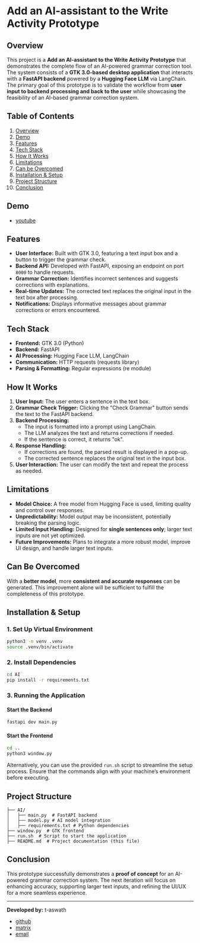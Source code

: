 
# Add an AI-assistant to the Write Activity Prototype

## Overview
This project is a **Add an AI-assistant to the Write Activity Prototype** that demonstrates the complete flow of an AI-powered grammar correction tool. The system consists of a **GTK 3.0-based desktop application** that interacts with a **FastAPI backend** powered by a **Hugging Face LLM** via LangChain. The primary goal of this prototype is to validate the workflow from **user input to backend processing and back to the user** while showcasing the feasibility of an AI-based grammar correction system.

## Table of Contents

1.  [Overview](#overview)
2.  [Demo](#demo)
3.  [Features](#features)
4.  [Tech Stack](#tech-stack)
5.  [How It Works](#how-it-works)
6.  [Limitations](#limitations)
7.  [Can be Overcomed](#can-be-overcomed)
8.  [Installation & Setup](#installation--setup)
9.  [Project Structure](#project-structure)
10. [Conclusion](#conclusion)

## Demo
- [youtube](https://youtu.be/bcr_ln06yr8) 

## Features
- **User Interface:** Built with GTK 3.0, featuring a text input box and a button to trigger the grammar check.
- **Backend API:** Developed with FastAPI, exposing an endpoint on port `8000` to handle requests.
- **Grammar Correction:** Identifies incorrect sentences and suggests corrections with explanations.
- **Real-time Updates:** The corrected text replaces the original input in the text box after processing.
- **Notifications:** Displays informative messages about grammar corrections or errors encountered.

## Tech Stack
- **Frontend:** GTK 3.0 (Python)
- **Backend:** FastAPI
- **AI Processing:** Hugging Face LLM, LangChain
- **Communication:** HTTP requests (requests library)
- **Parsing & Formatting:** Regular expressions (re module)

## How It Works
1. **User Input:** The user enters a sentence in the text box.
2. **Grammar Check Trigger:** Clicking the "Check Grammar" button sends the text to the FastAPI backend.
3. **Backend Processing:**
   - The input is formatted into a prompt using LangChain.
   - The LLM analyzes the text and returns corrections if needed.
   - If the sentence is correct, it returns "ok".
4. **Response Handling:**
   - If corrections are found, the parsed result is displayed in a pop-up.
   - The corrected sentence replaces the original text in the input box.
5. **User Interaction:** The user can modify the text and repeat the process as needed.

## Limitations
- **Model Choice:** A free model from Hugging Face is used, limiting quality and control over responses.
- **Unpredictability:** Model output may be inconsistent, potentially breaking the parsing logic.
- **Limited Input Handling:** Designed for **single sentences only**; larger text inputs are not yet optimized.
- **Future Improvements:** Plans to integrate a more robust model, improve UI design, and handle larger text inputs.

## Can Be Overcomed

With a **better model**, more **consistent and accurate responses** can be generated. This improvement alone will be sufficient to fulfill the completeness of this prototype.

## Installation & Setup
### 1. Set Up Virtual Environment
```bash
python3 -m venv .venv
source .venv/bin/activate
```

### 2. Install Dependencies
```bash
cd AI
pip install -r requirements.txt
```

### 3. Running the Application
#### Start the Backend
```bash
fastapi dev main.py
```
#### Start the Frontend
```bash
cd ..
python3 window.py
```

Alternatively, you can use the provided `run.sh` script to streamline the setup process. Ensure that the commands align with your machine’s environment before executing.

## Project Structure
```
├── AI/
│   ├── main.py  # FastAPI backend
│   ├── model.py # AI model integration
│   ├── requirements.txt # Python dependencies
├── window.py  # GTK frontend
├── run.sh  # Script to start the application
├── README.md  # Project documentation (this file)
```

## Conclusion
This prototype successfully demonstrates a **proof of concept** for an AI-powered grammar correction system. The next iteration will focus on enhancing accuracy, supporting larger text inputs, and refining the UI/UX for a more seamless experience.

---

**Developed by:** t-aswath
- [github](https://github.com/t-aswath)
- [matrix](@t-aswath:matrix.org)
- [email](mailto:aswathscid@gmail.com)
